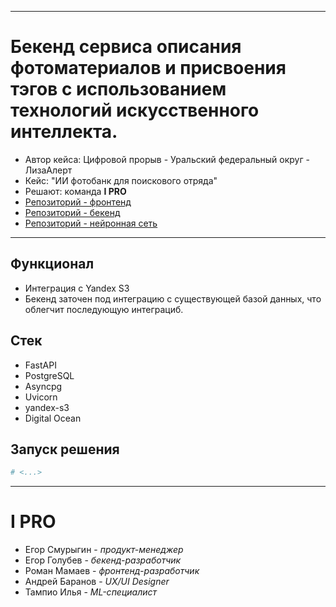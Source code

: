 
---
# Бекенд сервиса описания фотоматериалов и присвоения тэгов с использованием технологий искусственного интеллекта.
- Автор кейса: Цифровой прорыв - Уральский федеральный округ - ЛизаАлерт
- Кейс: "ИИ фотобанк для поискового отряда"
- Решают: команда **I PRO**
- [Репозиторий - фронтенд](https://github.com/i-pro-lizaalert/frontend-nextjs)
- [Репозиторий - бекенд](https://github.com/i-pro-lizaalert/backend-fastapi)
- [Репозиторий - нейронная сеть](https://github.com/i-pro-lizaalert/ml-torch-fastapi)
---


<!-- Добавить картинку-схему бекенда -->

## Функционал
- Интеграция с Yandex S3
- Бекенд заточен под интеграцию с существующей базой данных, что облегчит последующую интеграциб.

## Стек
- FastAPI
- PostgreSQL
- Asyncpg
- Uvicorn
- yandex-s3
- Digital Ocean

## Запуск решения 

```bash
# <...>

```


---
# I PRO
- Егор Смурыгин - _продукт-менеджер_
- Егор Голубев - _бекенд-разработчик_
- Роман Мамаев - _фронтенд-разработчик_
- Андрей Баранов - _UX/UI Designer_
- Тампио Илья - _ML-специалист_
